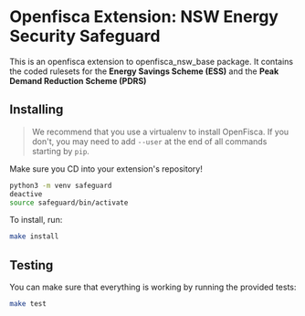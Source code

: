 # Openfisca Extension: NSW Energy Security Safeguard

This is an openfisca extension to openfisca_nsw_base package. It contains the coded rulesets for the **Energy Savings Scheme (ESS)** and the **Peak Demand Reduction Scheme (PDRS)**


## Installing

> We recommend that you use a virtualenv to install OpenFisca. If you don't,
you may need to add `--user` at the end of all commands starting by `pip`.

Make sure you CD into your extension's repository! 

```sh
python3 -m venv safeguard
deactive
source safeguard/bin/activate

```
To install, run:

```sh
make install
```

## Testing

You can make sure that everything is working by running the provided tests:

```sh
make test
```

